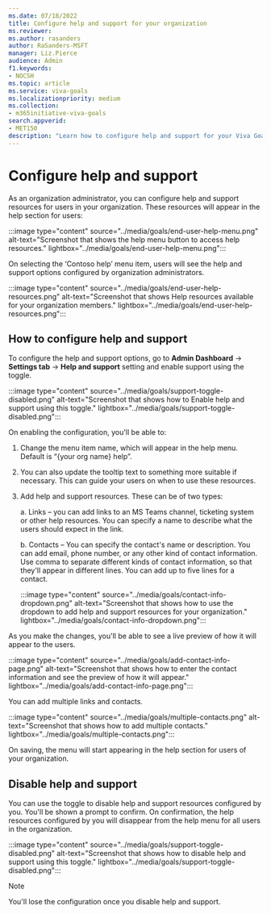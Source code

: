 ```yaml
---
ms.date: 07/18/2022
title: Configure help and support for your organization
ms.reviewer: 
ms.author: rasanders
author: RaSanders-MSFT
manager: Liz.Pierce
audience: Admin
f1.keywords:
- NOCSH
ms.topic: article
ms.service: viva-goals
ms.localizationpriority: medium
ms.collection:  
- m365initiative-viva-goals  
search.appverid:
- MET150
description: "Learn how to configure help and support for your Viva Goals app."
---
```


# Configure help and support 

As an organization administrator, you can configure help and support resources for users in your organization. These resources will appear in the help section for users: 

:::image type="content" source="../media/goals/end-user-help-menu.png" alt-text="Screenshot that shows the help menu button to access help resources." lightbox="../media/goals/end-user-help-menu.png":::

On selecting the ‘Contoso help’ menu item, users will see the help and support options configured by organization administrators. 

:::image type="content" source="../media/goals/end-user-help-resources.png" alt-text="Screenshot that shows Help resources available for your organization members." lightbox="../media/goals/end-user-help-resources.png":::

## How to configure help and support

To configure the help and support options, go to **Admin Dashboard** -> **Settings tab** -> **Help and support** setting and enable support using the toggle.

:::image type="content" source="../media/goals/support-toggle-disabled.png" alt-text="Screenshot that shows how to Enable help and support using this toggle." lightbox="../media/goals/support-toggle-disabled.png":::

On enabling the configuration, you'll be able to: 

1. Change the menu item name, which will appear in the help menu. Default is “{your org name} help”. 

2. You can also update the tooltip text to something more suitable if necessary. This can guide your users on when to use these resources. 

3. Add help and support resources. These can be of two types: 

    a. Links – you can add links to an MS Teams channel, ticketing system or other help resources. You can specify a name to describe what the users should expect in the link. 

    b. Contacts – You can specify the contact's name or description. You can add email, phone number, or any other kind of contact information. Use comma to separate different kinds of contact information, so that they'll appear in different lines. You can add up to five lines for a contact. 
  
     :::image type="content" source="../media/goals/contact-info-dropdown.png" alt-text="Screenshot that shows how to use the dropdown to add help and support resources for your organization." lightbox="../media/goals/contact-info-dropdown.png":::

As you make the changes, you'll be able to see a live preview of how it will appear to the users. 
  
:::image type="content" source="../media/goals/add-contact-info-page.png" alt-text="Screenshot that shows how to enter the contact information and see the preview of how it will appear." lightbox="../media/goals/add-contact-info-page.png":::
  
You can add multiple links and contacts.
  
:::image type="content" source="../media/goals/multiple-contacts.png" alt-text="Screenshot that shows how to add multiple contacts." lightbox="../media/goals/multiple-contacts.png":::
  
On saving, the menu will start appearing in the help section for users of your organization.

## Disable help and support 

You can use the toggle to disable help and support resources configured by you. You'll be shown a prompt to confirm. On confirmation, the help resources configured by you will disappear from the help menu for all users in the organization. 

:::image type="content" source="../media/goals/support-toggle-disabled.png" alt-text="Screenshot that shows how to disable help and support using this toggle." lightbox="../media/goals/support-toggle-disabled.png":::

> [!Note] 
> You'll lose the configuration once you disable help and support. 

